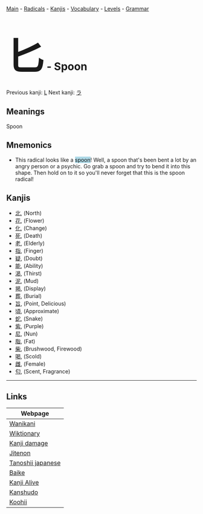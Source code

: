 <style> bigfont {font-size: 100px}</style>
[Main](../README.md) -
[Radicals](../radicals.md) -
[Kanjis](../kanjis.md) -
[Vocabulary](../vocabulary.md) -
[Levels](../levels.md) -
[Grammar](../grammar.md)
# <bigfont> 匕</bigfont> - Spoon 

Previous kanji: [L](L.md) Next kanji: [ラ](ラ.md) 

## Meanings
 Spoon
## Mnemonics
 * This radical looks like a <span style="background-color:#ADD8E6"> spoon</span>! Well, a spoon that's been bent a lot by an angry person or a psychic. Go grab a spoon and try to bend it into this shape. Then hold on to it so you'll never forget that this is the spoon radical!


## Kanjis
 * [北](../kanjis/北.md), (North)
* [花](../kanjis/花.md), (Flower)
* [化](../kanjis/化.md), (Change)
* [死](../kanjis/死.md), (Death)
* [老](../kanjis/老.md), (Elderly)
* [指](../kanjis/指.md), (Finger)
* [疑](../kanjis/疑.md), (Doubt)
* [能](../kanjis/能.md), (Ability)
* [渇](../kanjis/渇.md), (Thirst)
* [泥](../kanjis/泥.md), (Mud)
* [掲](../kanjis/掲.md), (Display)
* [葬](../kanjis/葬.md), (Burial)
* [旨](../kanjis/旨.md), (Point, Delicious)
* [頃](../kanjis/頃.md), (Approximate)
* [蛇](../kanjis/蛇.md), (Snake)
* [紫](../kanjis/紫.md), (Purple)
* [尼](../kanjis/尼.md), (Nun)
* [脂](../kanjis/脂.md), (Fat)
* [柴](../kanjis/柴.md), (Brushwood, Firewood)
* [喝](../kanjis/喝.md), (Scold)
* [雌](../kanjis/雌.md), (Female)
* [匂](../kanjis/匂.md), (Scent, Fragrance)



---

## Links 

| Webpage |
| --- |
| [Wanikani          ](https://www.wanikani.com/kanji/匕) |
| [Wiktionary        ](https://en.wiktionary.org/wiki/匕) |
| [Kanji damage      ](http://www.kanjidamage.com/kanji/search?utf8=✓&q=匕) |
| [Jitenon           ](https://jitenon.com/kanji/匕) |
| [Tanoshii japanese ](https://www.tanoshiijapanese.com/dictionary/kanji.cfm?k=匕) |
| [Baike             ](https://baike.baidu.com/item/匕) |
| [Kanji Alive       ](https://app.kanjialive.com/匕) |
| [Kanshudo          ](https://www.kanshudo.com/searchmn?q=匕) |
| [Koohii            ](https://kanji.koohii.com/study/kanji/匕) |
